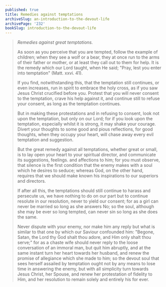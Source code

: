 ```yaml
---
published: true
title: Remedies against temptations
archiveSlug: an-introduction-to-the-devout-life
archivePage: '232'
bookSlug: introduction-to-the-devout-life
---
```


> *Remedies against great temptations.*
>
> As soon as you perceive that you are tempted, follow the example of children; when they see a wolf or a bear, they at once run to the arms of their father or mother, or at least they call out to them for help. It is the remedy which our Lord taught, when He said; "Pray, lest you enter into temptation" (Matt. xxvi. 41).
>
> If you find, notwithstanding this, that the temptation still continues, or even increases, run in spirit to embrace the holy cross, as if you saw Jesus Christ crucified before you. Protest that you will never consent to the temptation, crave his help against it, and continue still to refuse your consent, as long as the temptation continues.
>
> But in making these protestations and in refusing to consent, look not upon the temptation, but only on our Lord; for if you look upon the temptation, especially whilst it is strong, it may shake your courage. Divert your thoughts to some good and pious reflections, for good thoughts, when they occupy your heart, will chase away every evil temptation and suggestion.
>
> But the great remedy against all temptations, whether great or small, is to lay open your heart to your spiritual director, and communicate its suggestions, feelings. and affections to him; for you must observe, that silence is the first condition that the enemy makes with a soul which he desires to seduce; whereas God, on the other hand, requires that we should make known his inspirations to our superiors and directors.
>
> If after all this, the temptations should still continue to harass and persecute us, we have nothing to do on our part but to continue resolute in our resolution, never to yield our consent; for as a girl can never be married so long as she answers No; so the soul, although she may be ever so long tempted, can never sin so long as she does the same.
>
> Never dispute with your enemy, nor make him any reply but what is similar to that one by which our Saviour confounded him: "Begone, Satan, the Lord thy God shalt thou adore, and Him only shalt thou serve;" for as a chaste wife should never reply to the loose conversation of an immoral man, but quit him abruptly, and at the same instant turn her heart towards her husband, and renew the promise of allegiance which she made to him; so the devout soul that sees herself assailed by temptation ought not by any means to lose time in answering the enemy, but with all simplicity turn towards Jesus Christ, her Spouse, and renew her protestation of fidelity to Him, and her resolution to remain solely and entirely his for ever.
